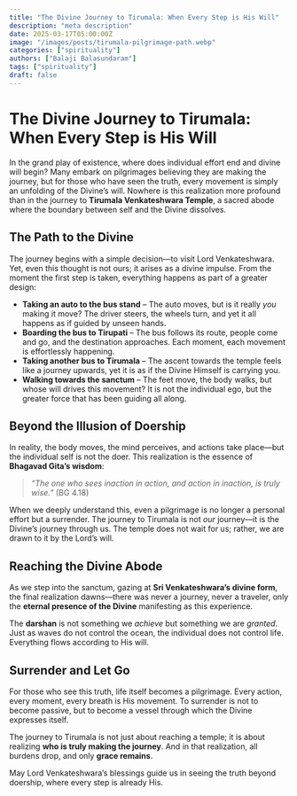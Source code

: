 ```yaml
---
title: "The Divine Journey to Tirumala: When Every Step is His Will"
description: "meta description"
date: 2025-03-17T05:00:00Z
image: "/images/posts/tirumala-pilgrimage-path.webp"
categories: ["spirituality"]
authors: ["Balaji Balasundaram"]
tags: ["spirituality"]
draft: false
---
```

# The Divine Journey to Tirumala: When Every Step is His Will

In the grand play of existence, where does individual effort end and divine will begin? Many embark on pilgrimages believing they are making the journey, but for those who have seen the truth, every movement is simply an unfolding of the Divine’s will. Nowhere is this realization more profound than in the journey to **Tirumala Venkateshwara Temple**, a sacred abode where the boundary between self and the Divine dissolves.

## The Path to the Divine

The journey begins with a simple decision—to visit Lord Venkateshwara. Yet, even this thought is not ours; it arises as a divine impulse. From the moment the first step is taken, everything happens as part of a greater design:

- **Taking an auto to the bus stand** – The auto moves, but is it really *you* making it move? The driver steers, the wheels turn, and yet it all happens as if guided by unseen hands.  
- **Boarding the bus to Tirupati** – The bus follows its route, people come and go, and the destination approaches. Each moment, each movement is effortlessly happening.  
- **Taking another bus to Tirumala** – The ascent towards the temple feels like a journey upwards, yet it is as if the Divine Himself is carrying you.  
- **Walking towards the sanctum** – The feet move, the body walks, but whose will drives this movement? It is not the individual ego, but the greater force that has been guiding all along.  

## Beyond the Illusion of Doership

In reality, the body moves, the mind perceives, and actions take place—but the individual self is not the doer. This realization is the essence of **Bhagavad Gita’s wisdom**:

> *“The one who sees inaction in action, and action in inaction, is truly wise.”* (BG 4.18)

When we deeply understand this, even a pilgrimage is no longer a personal effort but a surrender. The journey to Tirumala is not *our* journey—it is the Divine’s journey through us. The temple does not wait for us; rather, we are drawn to it by the Lord’s will.

## Reaching the Divine Abode

As we step into the sanctum, gazing at **Sri Venkateshwara’s divine form**, the final realization dawns—there was never a journey, never a traveler, only the **eternal presence of the Divine** manifesting as this experience.

The **darshan** is not something we *achieve* but something we are *granted*. Just as waves do not control the ocean, the individual does not control life. Everything flows according to His will.

## Surrender and Let Go

For those who see this truth, life itself becomes a pilgrimage. Every action, every moment, every breath is His movement. To surrender is not to become passive, but to become a vessel through which the Divine expresses itself.

The journey to Tirumala is not just about reaching a temple; it is about realizing **who is truly making the journey**. And in that realization, all burdens drop, and only **grace remains**.

May Lord Venkateshwara’s blessings guide us in seeing the truth beyond doership, where every step is already His.
